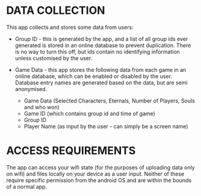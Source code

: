 # DATA COLLECTION #

This app collects and stores some data from users:

* Group ID - this is generated by the app, and a list of all group ids ever generated is stored in an online database to prevent duplication. There is no way to turn this off, but ids contain no identifying information unless customised by the user.

* Game Data - this app stores the following data from each game in an online database, which can be enabled or disabled by the user. Database entry names are generated based on the data, but are semi anonymised.
	* Game Data (Selected Characters, Eternals, Number of Players, Souls and who won)
	* Game ID (which contains group id and time of game)
	* Group ID
	* Player Name (as input by the user - can simply be a screen name)

# ACCESS REQUIREMENTS #

The app can access your wifi state (for the purposes of uploading data only on wifi) and files locally on your device as a user input. Neither of these require specific permission from the android OS and are within the bounds of a normal app.
